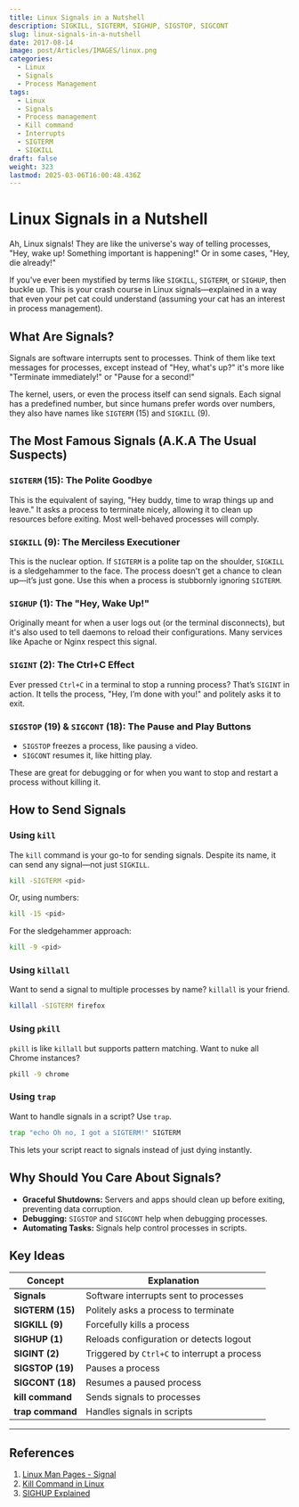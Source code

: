 ```yaml
---
title: Linux Signals in a Nutshell
description: SIGKILL, SIGTERM, SIGHUP, SIGSTOP, SIGCONT
slug: linux-signals-in-a-nutshell
date: 2017-08-14
image: post/Articles/IMAGES/linux.png
categories:
  - Linux
  - Signals
  - Process Management
tags:
  - Linux
  - Signals
  - Process management
  - Kill command
  - Interrupts
  - SIGTERM
  - SIGKILL
draft: false
weight: 323
lastmod: 2025-03-06T16:00:48.436Z
---
```

# Linux Signals in a Nutshell

Ah, Linux signals! They are like the universe's way of telling processes, "Hey, wake up! Something important is happening!" Or in some cases, "Hey, die already!"

If you've ever been mystified by terms like `SIGKILL`, `SIGTERM`, or `SIGHUP`, then buckle up. This is your crash course in Linux signals—explained in a way that even your pet cat could understand (assuming your cat has an interest in process management).

## What Are Signals?

Signals are software interrupts sent to processes. Think of them like text messages for processes, except instead of "Hey, what's up?" it's more like "Terminate immediately!" or "Pause for a second!"

The kernel, users, or even the process itself can send signals. Each signal has a predefined number, but since humans prefer words over numbers, they also have names like `SIGTERM` (15) and `SIGKILL` (9).

## The Most Famous Signals (A.K.A The Usual Suspects)

### `SIGTERM` (15): The Polite Goodbye

This is the equivalent of saying, "Hey buddy, time to wrap things up and leave." It asks a process to terminate nicely, allowing it to clean up resources before exiting. Most well-behaved processes will comply.

### `SIGKILL` (9): The Merciless Executioner

This is the nuclear option. If `SIGTERM` is a polite tap on the shoulder, `SIGKILL` is a sledgehammer to the face. The process doesn't get a chance to clean up—it’s just gone. Use this when a process is stubbornly ignoring `SIGTERM`.

### `SIGHUP` (1): The "Hey, Wake Up!"

Originally meant for when a user logs out (or the terminal disconnects), but it's also used to tell daemons to reload their configurations. Many services like Apache or Nginx respect this signal.

### `SIGINT` (2): The Ctrl+C Effect

Ever pressed `Ctrl+C` in a terminal to stop a running process? That’s `SIGINT` in action. It tells the process, "Hey, I’m done with you!" and politely asks it to exit.

### `SIGSTOP` (19) & `SIGCONT` (18): The Pause and Play Buttons

* `SIGSTOP` freezes a process, like pausing a video.
* `SIGCONT` resumes it, like hitting play.

These are great for debugging or for when you want to stop and restart a process without killing it.

## How to Send Signals

### Using `kill`

The `kill` command is your go-to for sending signals. Despite its name, it can send any signal—not just `SIGKILL`.

```sh
kill -SIGTERM <pid>
```

Or, using numbers:

```sh
kill -15 <pid>
```

For the sledgehammer approach:

```sh
kill -9 <pid>
```

### Using `killall`

Want to send a signal to multiple processes by name? `killall` is your friend.

```sh
killall -SIGTERM firefox
```

### Using `pkill`

`pkill` is like `killall` but supports pattern matching. Want to nuke all Chrome instances?

```sh
pkill -9 chrome
```

### Using `trap`

Want to handle signals in a script? Use `trap`.

```sh
trap "echo Oh no, I got a SIGTERM!" SIGTERM
```

This lets your script react to signals instead of just dying instantly.

## Why Should You Care About Signals?

* **Graceful Shutdowns:** Servers and apps should clean up before exiting, preventing data corruption.
* **Debugging:** `SIGSTOP` and `SIGCONT` help when debugging processes.
* **Automating Tasks:** Signals help control processes in scripts.

<!-- ## The Final Signal (Conclusion)

Linux signals are like little messages flying around in your system, keeping everything in check. They might seem intimidating at first, but once you get the hang of them, they’re incredibly powerful.

Now go forth and signal responsibly. And remember—always try `SIGTERM` before resorting to `SIGKILL` (unless you really, really hate that process).

--- -->

## Key Ideas

| Concept          | Explanation                                  |
| ---------------- | -------------------------------------------- |
| **Signals**      | Software interrupts sent to processes        |
| **SIGTERM (15)** | Politely asks a process to terminate         |
| **SIGKILL (9)**  | Forcefully kills a process                   |
| **SIGHUP (1)**   | Reloads configuration or detects logout      |
| **SIGINT (2)**   | Triggered by `Ctrl+C` to interrupt a process |
| **SIGSTOP (19)** | Pauses a process                             |
| **SIGCONT (18)** | Resumes a paused process                     |
| **kill command** | Sends signals to processes                   |
| **trap command** | Handles signals in scripts                   |

***

## References

1. [Linux Man Pages - Signal](https://man7.org/linux/man-pages/man7/signal.7.html)
2. [Kill Command in Linux](https://www.cyberciti.biz/faq/linux-kill-process/)
3. [SIGHUP Explained](https://www.baeldung.com/linux/sighup-signal)
